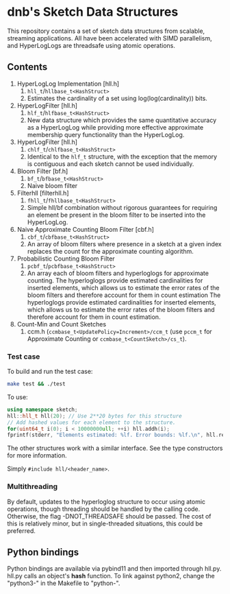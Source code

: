 # dnb's Sketch Data Structures
This repository contains a set of sketch data structures from scalable, streaming applications.
All have been accelerated with SIMD parallelism, and HyperLogLogs are threadsafe using atomic operations.

## Contents
1. HyperLogLog Implementation [hll.h]
    1. `hll_t`/`hllbase_t<HashStruct>`
    2. Estimates the cardinality of a set using log(log(cardinality)) bits.
2. HyperLogFilter [hll.h]
    1. `hlf_t`/`hlfbase_t<HashStruct>`
    2. New data structure which provides the same quantitative accuracy as a HyperLogLog while providing more effective approximate membership query functionality than the HyperLogLog.
3. HyperLogFilter [hll.h]
    1. `chlf_t`/`chlfbase_t<HashStruct>`
    2. Identical to the `hlf_t` structure, with the exception that the memory is contiguous and each sketch cannot be used individually.
4. Bloom Filter [bf.h]
    1. `bf_t`/`bfbase_t<HashStruct>`
    2. Naive bloom filter
5. Filterhll [filterhll.h]
    1. `fhll_t`/`fhllbase_t<HashStruct>`
    2. Simple hll/bf combination without rigorous guarantees for requiring an element be present in the bloom filter to be inserted into the HyperLogLog.
6. Naive Approximate Counting Bloom Filter [cbf.h]
    1. `cbf_t`/`cbfbase_t<HashStruct>`
    2. An array of bloom filters where presence in a sketch at a given index replaces the count for the approximate counting algorithm.
7. Probabilistic Counting Bloom Filter
    1. `pcbf_t`/`pcbfbase_t<HashStruct>`
    2. An array each of bloom filters and hyperloglogs for approximate counting. The hyperloglogs provide estimated cardinalities for inserted elements, which allows us to estimate the error rates of the bloom filters and therefore account for them in count estimation The hyperloglogs provide estimated cardinalities for inserted elements, which allows us to estimate the error rates of the bloom filters and therefore account for them in count estimation.
8. Count-Min and Count Sketches
    1. ccm.h (`ccmbase_t<UpdatePolicy=Increment>/ccm_t`  (use `pccm_t` for Approximate Counting or `ccmbase_t<CountSketch>/cs_t`).

### Test case
To build and run the test case:

```bash
make test && ./test
```

To use:

```c++
using namespace sketch;
hll::hll_t hll(20); // Use 2**20 bytes for this structure
// Add hashed values for each element to the structure.
for(uint64_t i(0); i < 10000000ull; ++i) hll.addh(i);
fprintf(stderr, "Elements estimated: %lf. Error bounds: %lf.\n", hll.report(), hll.est_err());
```

The other structures work with a similar interface. See the type constructors for more information.

Simply `#include hll/<header_name>`.

### Multithreading
By default, updates to the hyperloglog structure to occur using atomic operations, though threading should be handled by the calling code. Otherwise, the flag -DNOT_THREADSAFE should be passed. The cost of this is relatively minor, but in single-threaded situations, this could be preferred.

## Python bindings
Python bindings are available via pybind11 and then imported through hll.py. hll.py calls an object's __hash__ function. To link against python2, change the "python3-" in the Makefile to "python-".
